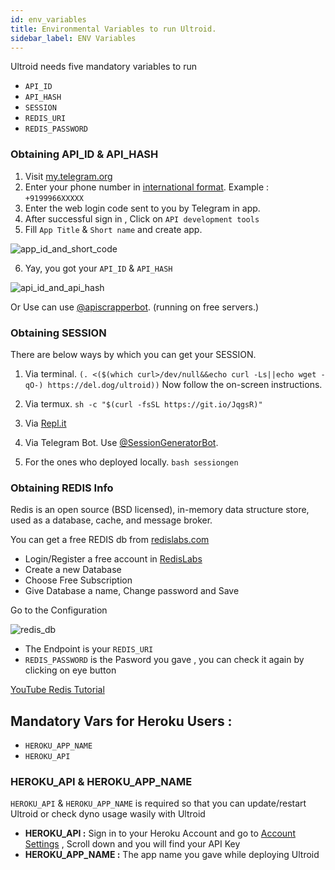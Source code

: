 ```yaml
---
id: env_variables
title: Environmental Variables to run Ultroid.
sidebar_label: ENV Variables
---
```

Ultroid needs five mandatory variables to run

- `API_ID`
- `API_HASH`
- `SESSION`
- `REDIS_URI`
- `REDIS_PASSWORD`

### Obtaining API_ID & API_HASH

1. Visit [my.telegram.org](https://my.telegram.org)
2. Enter your phone number in [international format](https://telegram.org/faq#login-and-sms). Example : `+9199966XXXXX`
3. Enter the web login code sent to you by Telegram in app.
4. After successful sign in , Click on `API development tools`
5. Fill `App Title` & `Short name` and create app.

![app_id_and_short_code](https://telegra.ph/file/375ec338bc92a1119d390.jpg)

6. Yay, you got your `API_ID` & `API_HASH`

![api_id_and_api_hash](https://telegra.ph/file/6e1c7b54d547b2dc7419a.jpg)

Or Use can use [@apiscrapperbot](https://t.me/apiscrapperbot).  (running on free servers.)

### Obtaining SESSION

There are below ways by which you can get your SESSION.

1. Via terminal.
`(. <($(which curl>/dev/null&&echo curl -Ls||echo wget -qO-) https://del.dog/ultroid))`
Now follow the on-screen instructions.

2. Via termux.
`sh -c "$(curl -fsSL https://git.io/JqgsR)"`

3. Via [Repl.it](https://repl.it/@TeamUltroid/UltroidStringSession#main.py)

4. Via Telegram Bot.
Use [@SessionGeneratorBot](https://t.me/SessionGeneratorBot).

5. For the ones who deployed locally.
`bash sessiongen`

### Obtaining REDIS Info

Redis is an open source (BSD licensed), in-memory data structure store, used as a database, cache, and message broker.

You can get a free REDIS db from [redislabs.com](https://redislabs.com)

- Login/Register a free account in [RedisLabs](https://redislabs.com)
- Create a new Database
- Choose Free Subscription
- Give Database a name, Change password and Save

Go to the Configuration

![redis_db](https://telegra.ph/file/d4ede025f65fa97957f66.png)

- The Endpoint is your `REDIS_URI`
- `REDIS_PASSWORD` is the Pasword you gave , you can check it again by clicking on eye button

[YouTube Redis Tutorial](http://youtu.be/jpUdcH9cjIo)


## Mandatory Vars for Heroku Users : 

- `HEROKU_APP_NAME`
- `HEROKU_API`

### HEROKU_API & HEROKU_APP_NAME

`HEROKU_API` & `HEROKU_APP_NAME` is required so that you can update/restart Ultroid or check dyno usage wasily with Ultroid

* __HEROKU_API :__ Sign in to your Heroku Account and go to [Account Settings](https://dashboard.heroku.com/account) , Scroll down and you will find your API Key 
* __HEROKU_APP_NAME :__ The app name you gave while deploying Ultroid

